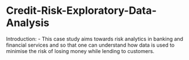# Credit-Risk-Exploratory-Data-Analysis
Introduction: - This case study aims towards risk analytics in banking and financial services and so that one can understand how data is used to minimise the risk of losing money while lending to customers.  
